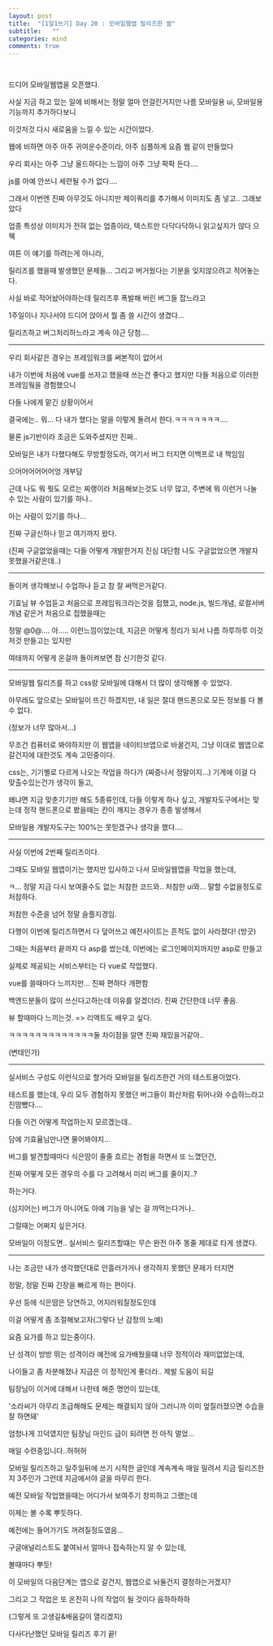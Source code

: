 ```yaml
---
layout: post
title:  "[1일1쓰기] Day 20 : 모바일웹앱 릴리즈한 썰"
subtitle:   ""
categories: mind
comments: true
---
```




 ` `

드디어 모바일웹앱을 오픈했다.

사실 지금 하고 있는 일에 비해서는 정말 얼마 안걸린거지만 나름 모바일용 ui, 모바일용 기능까지 추가하다보니

이것저것 다시 새로움을 느낄 수 있는 시간이었다.

웹에 비하면 아주 아주 귀여운수준이라, 아주 심플하게 요즘 웹 같이 만들었다

우리 회사는 아주 그냥 올드하다는 느낌이 아주 그냥 팍팍 든다....

js를 아예 안쓰니 세련될 수가 없다....

그래서 이번엔 진짜 아무것도 아니지만 제이쿼리를 추가해서 이미지도 좀 넣고.. 그래보았다

업종 특성상 이미지가 전혀 없는 업종이라, 텍스트만 다닥다닥하니 읽고싶지가 않다 으웩

여튼 이 얘기를 하려는게 아니라,

릴리즈를 했을때 발생했던 문제들... 그리고 버거웠다는 기분을 잊지않으려고 적어놓는다.

사실 바로 적어놨어야하는데 릴리즈후 폭발해 버린 버그들 잡느라고 

1주일이나 지나서야 드디어 앉아서 뭘 좀 쓸 시간이 생겼다...

릴리즈하고 버그처리하느라고 계속 야근 당첨....



---

우리 회사같은 경우는 프레임워크를 써본적이 없어서

내가 이번에 처음에 vue를 쓰자고 했을때 쓰는건 좋다고 했지만 다들 처음으로 이러한 프레임웤을 경험했으니

다들 나에게 맡긴 상황이어서

결국에는.. 뭐... 다 내가 했다는 말을 이렇게 돌려서 한다.ㅋㅋㅋㅋㅋㅋㅋ....

물론 js기반이라 조금은 도와주셨지만 진짜..

모바일은 내가 다했다해도 무방할정도라, 여기서 버그 터지면 이백프로 내 책임임

으어어어어어어엉 개부담

근데 나도 뭐 뭣도 모르는 찌랭이라 처음해보는것도 너무 많고, 주변에 뭐 이런거 나눌 수 있는 사람이 있기를 하나..

아는 사람이 있기를 하나...

진짜 구글신하나 믿고 여기까지 왔다.

(진짜 구글없었을때는 다들 어떻게 개발한거지 진심 대단함 나도 구글없었으면 개발자 못했을거같은데..)

---

돌이켜 생각해보니 수업하나 듣고 참 잘 써먹은거같다.

기효님 뷰 수업듣고 처음으로 프레임워크라는것을 접했고, node.js, 빌드개념, 로컬서버개념 같은거 처음으로 접했을때는

정말 @0@.... 아..... 이런느낌이었는데, 지금은 어떻게 정리가 되서 나름 하루하루 이것저것 만들고는 있지만

여태까지 어떻게 온걸까 돌이켜보면 참 신기한것 같다.

---



모바일웹 릴리즈를 하고 css랑 모바일에 대해서 더 많이 생각해볼 수 있었다.

아무래도 앞으로는 모바일이 뜨긴 하겠지만, 내 일은 절대 핸드폰으로 모든 정보를 다 볼 수 없다.

(정보가 너무 많아서...)

무조건 컴퓨터로 봐야하지만 이 웹앱을 네이티브앱으로 바꿀건지, 그냥 이대로 웹앱으로 갈건지에 대한것도 계속 고민중이다.

css는, 기기별로 다르게 나오는 작업을 하다가 (짜증나서 정말이지...) 기계에 이걸 다 맞출수있는건가 생각이 들고,

왜냐면 지금 맞춘기기만 해도 5종류인데, 다들 이렇게 하나 싶고, 개발자도구에서는 맞는데 정작 핸드폰으로 봤을때는 칸이 깨지는 경우가 종종 발생해서

모바일용 개발자도구는 100%는 못믿겠구나 생각을 했다....

---

사실 이번에 2번째 릴리즈이다.

그때도 모바일 웹앱이기는 했지만 입사하고 나서 모바일웹앱을 작업을 했는데,

ㅋ... 정말 지금 다시 보여줄수도 없는 처참한 코드와.. 처참한 ui와... 말할 수없을정도로 처참하다.

처참한 수준을 넘어 정말 슬플지경임.

다행이 이번에 릴리즈하면서 다 덮어쓰고 예전사이트는 흔적도 없이 사라졌다! (방긋)

그때는 처음부터 끝까지 다 asp를 썼는데, 이번에는 로그인페이지까지만 asp로 만들고

실제로 제공되는 서비스부터는 다 vue로 작업했다.

vue를 쓸때마다 느끼지만... 진짜 편하다 개편함

백엔드분들이 많이 쓰신다고하는데 이유를 알겠더라. 진짜 간단한데 너무 좋음.

뷰 할때마다 느끼는것. => 리액트도 배우고 싶다.

ㅋㅋㅋㅋㅋㅋㅋㅋㅋㅋㅋㅋㅋ둘 차이점을 알면 진짜 재밌을거같아..

(변태인가)

---

실서비스 구성도 이런식으로 할거라 모바일을 릴리즈한건 거의 테스트용이었다.

테스트를 했는데, 우리 모두 경험하지 못했던 버그들이 화산처럼 튀어나와 수습하느라고 진땀뺐다....

다들 이건 어떻게 작업하는지 모르겠는데..

담에 기효윪님만나면 물어봐야지... 

버그를 발견할때마다 식은땀이 줄줄 흐르는 경험을 하면서 또 느꼈던건,

진짜 어떻게 모든 경우의 수를 다 고려해서 미리 버그를 줄이지..?

하는거다.

(심지어는) 버그가 아니어도 아예 기능을 넣는 걸 까먹는다거나..

그럴때는 어쩌지 싶은거다.

모바일이 이정도면.. 실서비스 릴리즈할떄는 무슨 완전 아주 똥줄 제대로 타게 생겼다.

---

나는 조금만 내가 생각했던대로 안흘러가거나 생각하지 못했던 문제가 터지면

정말, 정말 진짜 긴장을 빠르게 하는 편이다.

우선 등에 식은땀은 당연하고, 어지러워질정도인데

이걸 어떻게 좀 조절해보고자(그렇다 난 감정의 노예)

요즘 요가를 하고 있는중이다.

난 성격이 방방 뛰는 성격이라 예전에 요가배웠을떄 너무 정적이라 재미없었는데,

나이들고 좀 차분해졌나 지금은 이 정적인게 좋더라.. 제발 도움이 되길 

팀장님이 이거에 대해서 나한테 해준 명언이 있는데,

'소라씨가 아무리 조급해해도 문제는 해결되지 않아 그러니까 이미 엎질러졌으면 수습을 잘 하면돼'

엄청나게 끄덕였지만 팀장님 마인드 급이 되려면 전 아직 멀었...

매일 수련중입니다..허허허



모바일 릴리즈하고 일주일뒤에 쓰기 시작한 글인데 계속계속 매일 밀려서 지금 릴리즈한지 3주인가 그런데 지금에서야 글을 마무리 한다.

예전 모바일 작업했을때는 어디가서 보여주기 창피하고 그랬는데

이제는 볼 수록 뿌듯하다.

예전에는 들어가기도 꺼려질정도였음...



구글애널리스트도 붙여놔서 얼마나 접속하는지 알 수 있는데,

볼때마다 뿌듯!



이 모바일의 다음단계는 앱으로 갈건지, 웹앱으로 놔둘건지 결정하는거겠지?

그리고 그 작업은 또 온전히 나의 작업이 될 것이다 음하하하하

(그렇게 또 고생길&배움길이 열리겠지)



다사다난했던 모바일 릴리즈 후기 끝!






